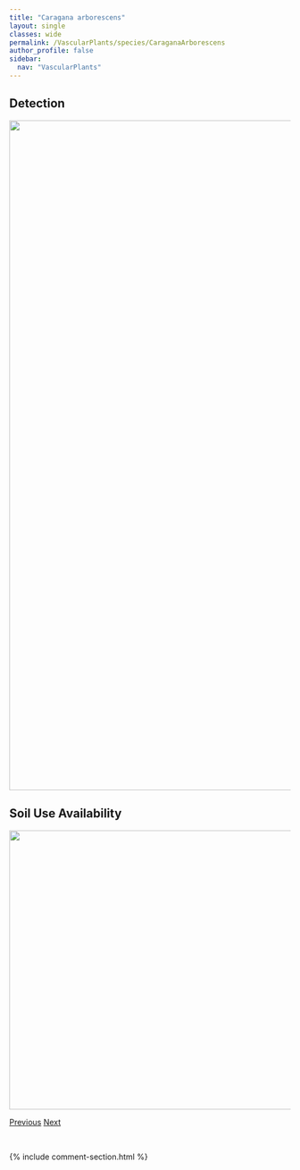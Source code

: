 ```yaml
---
title: "Caragana arborescens"
layout: single
classes: wide
permalink: /VascularPlants/species/CaraganaArborescens
author_profile: false
sidebar:
  nav: "VascularPlants"
---
```


<h2>Detection</h2>

<a href="https://drive.google.com/uc?export=view&id=12FhnZjlN9FN4ycOJyCem8JWF9GGSVXGM">
<img src="https://drive.google.com/uc?export=view&id=12FhnZjlN9FN4ycOJyCem8JWF9GGSVXGM" height = "1200" width = "800">
</a>


<h2>Soil Use Availability</h2>

<a href="https://drive.google.com/uc?export=view&id=1ObdJ_JZGN5foU18FKkfWVBQlp2ICyoyO">
<img src="https://drive.google.com/uc?export=view&id=1ObdJ_JZGN5foU18FKkfWVBQlp2ICyoyO" height = "500" width = "1000">
</a>


<a href="/DevelopmentWebsite/VascularPlants/species/CapsicumAnnuum" class="pagination--pager" title="Capsicum annuum">Previous</a> <a href="/DevelopmentWebsite/VascularPlants/species/Cardamine" class="pagination--pager" title="Cardamine">Next</a>

<p>&nbsp;</p>

{% include comment-section.html %}
